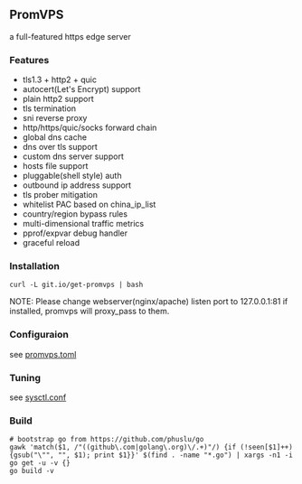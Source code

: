 ## PromVPS
a full-featured https edge server

### Features
* tls1.3 + http2 + quic
* autocert(Let's Encrypt) support
* plain http2 support
* tls termination
* sni reverse proxy
* http/https/quic/socks forward chain
* global dns cache
* dns over tls support
* custom dns server support
* hosts file support
* pluggable(shell style) auth
* outbound ip address support
* tls prober mitigation
* whitelist PAC based on china_ip_list
* country/region bypass rules
* multi-dimensional traffic metrics
* pprof/expvar debug handler
* graceful reload

### Installation
```
curl -L git.io/get-promvps | bash
```
NOTE: Please change webserver(nginx/apache) listen port to 127.0.0.1:81 if installed, promvps will proxy_pass to them.

### Configuraion
see [promvps.toml](promvps.toml)

### Tuning
see [sysctl.conf](https://phuslu.github.io/sysctl.conf)

### Build
```
# bootstrap go from https://github.com/phuslu/go
gawk 'match($1, /"((github\.com|golang\.org)\/.+)"/) {if (!seen[$1]++) {gsub("\"", "", $1); print $1}}' $(find . -name "*.go") | xargs -n1 -i go get -u -v {}
go build -v
```
